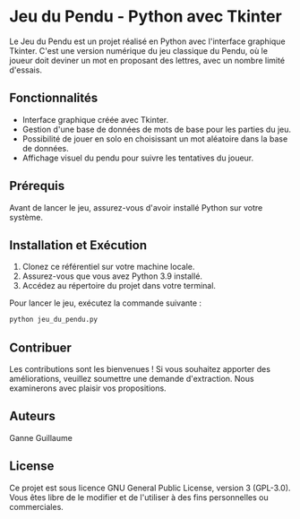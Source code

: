 # Jeu du Pendu - Python avec Tkinter

Le Jeu du Pendu est un projet réalisé en Python avec l'interface graphique Tkinter. C'est une version numérique du jeu classique du Pendu, où le joueur doit deviner un mot en proposant des lettres, avec un nombre limité d'essais.

## Fonctionnalités

- Interface graphique créée avec Tkinter.
- Gestion d'une base de données de mots de base pour les parties du jeu.
- Possibilité de jouer en solo en choisissant un mot aléatoire dans la base de données.
- Affichage visuel du pendu pour suivre les tentatives du joueur.

## Prérequis

Avant de lancer le jeu, assurez-vous d'avoir installé Python sur votre système.

## Installation et Exécution

1. Clonez ce référentiel sur votre machine locale.
2. Assurez-vous que vous avez Python 3.9 installé.
3. Accédez au répertoire du projet dans votre terminal.

Pour lancer le jeu, exécutez la commande suivante :

```bash
python jeu_du_pendu.py
```

## Contribuer
Les contributions sont les bienvenues ! Si vous souhaitez apporter des améliorations, veuillez soumettre une demande d'extraction. Nous examinerons avec plaisir vos propositions.

## Auteurs
Ganne Guillaume

## License
Ce projet est sous licence GNU General Public License, version 3 (GPL-3.0). Vous êtes libre de le modifier et de l'utiliser à des fins personnelles ou commerciales.

